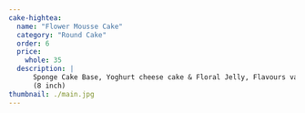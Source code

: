 ```yaml
---
cake-hightea:
  name: "Flower Mousse Cake"
  category: "Round Cake"
  order: 6
  price:
    whole: 35
  description: |
      Sponge Cake Base, Yoghurt cheese cake & Floral Jelly, Flavours varies each season
      (8 inch)
thumbnail: ./main.jpg
---
```

